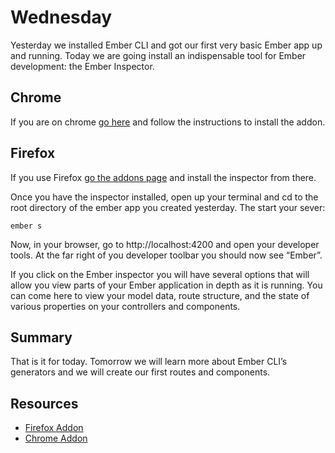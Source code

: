 # Wednesday

Yesterday we installed Ember CLI and got our first very basic Ember app up and running. Today we are going install an indispensable tool for Ember development: the Ember Inspector.

## Chrome

If you are on chrome [go here](https://chrome.google.com/webstore/detail/ember-inspector/bmdblncegkenkacieihfhpjfppoconhi) and follow the instructions to install the addon.


## Firefox

If you use Firefox [go the addons page](https://addons.mozilla.org/en-US/firefox/addon/ember-inspector/) and install the inspector from there.


Once you have the inspector installed, open up your terminal and cd to the root directory of the ember app you created yesterday. The start your sever:

    ember s

Now, in your browser, go to http://localhost:4200 and open your developer tools. At the far right of you developer toolbar you should now see “Ember”.

If you click on the Ember inspector you will have several options that will allow you view parts of your Ember application in depth as it is running. You can come here to view your model data, route structure, and the state of various properties on your controllers and components.

## Summary

That is it for today. Tomorrow we will learn more about Ember CLI’s generators and we will create our first routes and components.

## Resources

* [Firefox Addon](https://addons.mozilla.org/en-US/firefox/addon/ember-inspector/)
* [Chrome Addon](https://chrome.google.com/webstore/detail/ember-inspector/bmdblncegkenkacieihfhpjfppoconhi)
